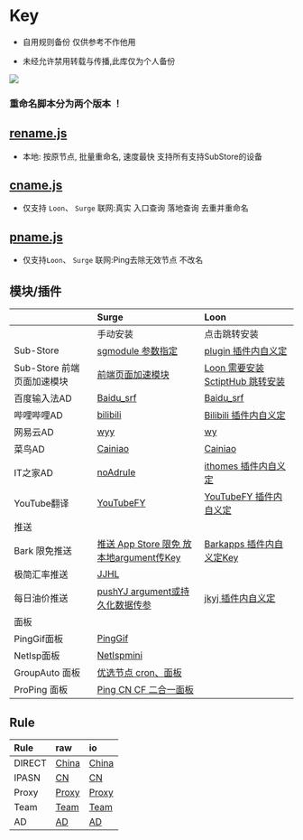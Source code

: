 # Key
* 自用规则备份 仅供参考不作他用

* 未经允许禁用转载与传播,此库仅为个人备份

![](http://profile-counter.glitch.me/keywos/count.svg)
### 重命名脚本分为两个版本 ！
## [rename.js](https://keywos.cf/rename.js) 
* 本地: 按原节点, 批量重命名, 速度最快 支持所有支持SubStore的设备
###  
## [cname.js](https://keywos.cf/cname.js) 
* 仅支持 `Loon`、 `Surge` 联网:真实 入口查询 落地查询 去重并重命名 

## [pname.js](https://keywos.cf/pname.js) 
* 仅支持`Loon`、 `Surge` 联网:Ping去除无效节点 不改名 


## 模块/插件

 
|   | Surge | Loon |
| :-| :-| :-|
|   | 手动安装 | 点击跳转安装  |
| Sub-Store | [sgmodule 参数指定](https://raw.githubusercontent.com/Keywos/rule/main/Sub-Store/Sub-Store.sgmodule) | [plugin 插件内自义定](https://www.nsloon.com/openloon/import?plugin=https://raw.githubusercontent.com/Keywos/rule/main/Sub-Store/Sub-Store.plugin) |
| Sub-Store 前端页面加速模块 | [前端页面加速模块](https://raw.githubusercontent.com/Keywos/rule/main/Sub-Store/Sub-Store-Mock.sgmodule) | [Loon 需要安装 SctiptHub 跳转安装](https://www.nsloon.com/openloon/import?plugin=http%3A%2F%2Fscript.hub%2Ffile%2F_start_%2Fhttps%3A%2F%2Fgithub.com%2FKeywos%2Frule%2Fraw%2Fmain%2Fmodule%2FSub-Store-Mock.sgmodule%2F_end_%2FSub-Store-Mock.plugin%3Ftype%3Dsurge-module%26target%3Dloon-plugin%26keepHeader%3Dtrue) |
| 百度输入法AD | [Baidu_srf](https://raw.githubusercontent.com/Keywos/rule/main/module/Baidu_srf.sgmodule) | [Baidu_srf](https://www.nsloon.com/openloon/import?plugin=https://raw.githubusercontent.com/Keywos/rule/main/loon/Baidu_srf.plugin) |
| 哔哩哔哩AD | [bilibili](https://raw.githubusercontent.com/Keywos/rule/main/module/bilibili.sgmodule) | [Bilibili 插件内自义定](https://www.nsloon.com/openloon/import?plugin=https://raw.githubusercontent.com/Keywos/rule/main/loon/Bilibili.plugin) |
| 网易云AD | [wyy](https://raw.githubusercontent.com/Keywos/rule/main/module/wyy.sgmodule) | [wy](https://www.nsloon.com/openloon/import?plugin=https://raw.githubusercontent.com/Keywos/rule/main/loon/wy.plugin) |
| 菜鸟AD | [Cainiao](https://raw.githubusercontent.com/Keywos/rule/main/module/Cainiao.sgmodule) | [Cainiao](https://www.nsloon.com/openloon/import?plugin=https://raw.githubusercontent.com/Keywos/rule/main/loon/Cainiao.plugin) |
| IT之家AD | [noAdrule](https://raw.githubusercontent.com/Keywos/rule/main/module/noAdrule.sgmodule) | [ithomes 插件内自义定](https://www.nsloon.com/openloon/import?plugin=https://raw.githubusercontent.com/Keywos/rule/main/loon/ithomes.plugin) |
| YouTube翻译 | [YouTubeFY](https://raw.githubusercontent.com/Keywos/rule/main/module/YouTubeFY.sgmodule) | [YouTubeFY 插件内自义定](https://www.nsloon.com/openloon/import?plugin=https://raw.githubusercontent.com/Keywos/rule/main/loon/YouTubeFY.plugin) |
| 推送 |  |
| Bark 限免推送 | [推送 App Store 限免 放本地argument传Key](https://raw.githubusercontent.com/Keywos/rule/main/module/Barkapps.sgmodule) | [Barkapps 插件内自义定Key](https://www.nsloon.com/openloon/import?plugin=https://raw.githubusercontent.com/Keywos/rule/main/loon/Barkapps.plugin) |
| 极简汇率推送 | [JJHL](https://raw.githubusercontent.com/Keywos/rule/main/module/JJHL.sgmodule) | [](https://www.nsloon.com/openloon/import?plugin=https://raw.githubusercontent.com/Keywos/rule/main/loon/.plugin) |
| 每日油价推送 | [pushYJ argument或持久化数据传参](https://raw.githubusercontent.com/Keywos/rule/main/module/pushYJ.sgmodule) | [jkyj 插件内自义定](https://www.nsloon.com/openloon/import?plugin=https://raw.githubusercontent.com/Keywos/rule/main/loon/jkyj.plugin) |
| 面板 |  |
| PingGif面板 | [PingGif](https://raw.githubusercontent.com/Keywos/rule/main/module/PingGif.sgmodule) | [](https://www.nsloon.com/openloon/import?plugin=https://raw.githubusercontent.com/Keywos/rule/main/loon/.plugin) |
| NetIsp面板 | [NetIspmini](https://raw.githubusercontent.com/Keywos/rule/main/module/NetIspmini.sgmodule) | [](https://www.nsloon.com/openloon/import?plugin=https://raw.githubusercontent.com/Keywos/rule/main/loon/.plugin) |
| GroupAuto 面板 | [优选节点 cron、面板](https://raw.githubusercontent.com/Keywos/rule/main/module/GroupAuto.sgmodule) | [](https://www.nsloon.com/openloon/import?plugin=https://raw.githubusercontent.com/Keywos/rule/main/loon/.plugin) |
| ProPing 面板 | [Ping CN CF 二合一面板](https://raw.githubusercontent.com/Keywos/rule/main/module/ProPing.sgmodule) | [](https://www.nsloon.com/openloon/import?plugin=https://raw.githubusercontent.com/Keywos/rule/main/loon/.plugin) |
## Rule

| Rule | raw | io |
| :-----| :-----| :-----|
| DIRECT | [China](https://raw.githubusercontent.com/Keywos/rule/main/cn.list) | [China](https://keywos.github.io/rule/cn.list) |
| IPASN | [CN](https://raw.githubusercontent.com/Keywos/rule/main/asn.list) | [CN](https://keywos.github.io/rule/asn.list) |
| Proxy | [Proxy](https://raw.githubusercontent.com/Keywos/rule/main/us.list) | [Proxy](https://keywos.github.io/rule/us.list) |
| Team | [Team](https://raw.githubusercontent.com/Keywos/rule/main/gpt.list) | [Team](https://keywos.github.io/rule/gpt.list) |
| AD | [AD](https://raw.githubusercontent.com/Keywos/rule/main/ad.list) | [AD](https://keywos.github.io/rule/ad.list) | 